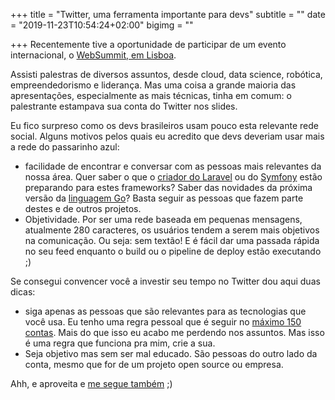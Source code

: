 +++
title = "Twitter, uma ferramenta importante para devs"
subtitle = ""
date = "2019-11-23T10:54:24+02:00"
bigimg = ""

+++
Recentemente tive a oportunidade de participar de um evento internacional, o [WebSummit, em Lisboa](https://deploy.codenation.com.br/codenation-no-web-summit-2019-e0ce8cf8cdd).

Assisti palestras de diversos assuntos, desde cloud, data science, robótica, empreendedorismo e liderança. Mas uma coisa a grande maioria das apresentações, especialmente as mais técnicas, tinha em comum: o palestrante estampava sua conta do Twitter nos slides.

Eu fico surpreso como os devs brasileiros usam pouco esta relevante rede social. 
Alguns motivos pelos quais eu acredito que devs deveriam usar mais a rede do passarinho azul:

- facilidade de encontrar e conversar com as pessoas mais relevantes da nossa área. Quer saber o que o [criador do Laravel](https://twitter.com/taylorotwell) ou do [Symfony](https://twitter.com/fabpot) estão preparando para estes frameworks? Saber das novidades da próxima versão da [linguagem Go](https://twitter.com/golang)? Basta seguir as pessoas que fazem parte destes e de outros projetos. 
- Objetividade. Por ser uma rede baseada em pequenas mensagens, atualmente 280 caracteres, os usuários tendem a serem mais objetivos na comunicação. Ou seja: sem textão! E é fácil dar uma passada rápida no seu feed enquanto o build ou o pipeline de deploy estão executando ;)

Se consegui convencer você a investir seu tempo no Twitter dou aqui duas dicas:

- siga apenas as pessoas que são relevantes para as tecnologias que você usa. Eu tenho uma regra pessoal que é seguir no [máximo 150 contas](https://twitter.com/eminetto/following). Mais do que isso eu acabo me perdendo nos assuntos. Mas isso é uma regra que funciona pra mim, crie a sua.
- Seja objetivo mas sem ser mal educado. São pessoas do outro lado da conta, mesmo que for de um projeto open source ou empresa.

Ahh, e aproveita e [me segue também](https://twitter.com/eminetto) ;)